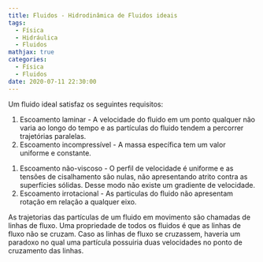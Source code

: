 ```yaml
---
title: Fluidos - Hidrodinâmica de Fluidos ideais
tags:
  - Física
  - Hidráulica
  - Fluidos
mathjax: true
categories:
  - Física
  - Fluidos
date: 2020-07-11 22:30:00
---
```


Um fluido ideal satisfaz os seguintes requisitos:

1. Escoamento laminar - A velocidade do fluido em um ponto qualquer não varia ao longo do tempo e as partículas do fluido tendem a percorrer trajetórias paralelas.
1. Escoamento incompressível - A massa específica tem um valor uniforme e constante.
<!-- more -->
1. Escoamento não-viscoso - O perfil de velocidade é uniforme e as tensões de cisalhamento são nulas, não apresentando atrito contra as superfícies sólidas. Desse modo não existe um gradiente de velocidade. 
1. Escoamento irrotacional - As particulas do fluido não apresentam rotação em relação a qualquer eixo.

As trajetorias das partículas de um fluido em movimento são chamadas de linhas de fluxo. Uma propriedade de todos os fluidos é que as linhas de fluxo não se cruzam. Caso as linhas de fluxo se cruzassem, haveria um paradoxo no qual uma partícula possuiria duas velocidades no ponto de cruzamento das linhas.